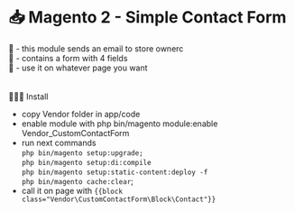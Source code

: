 # 📥 Magento 2 - Simple Contact Form

 📝 - this module sends an email to store ownerc <br />
 📝 - contains a form with 4 fields <br />
 📝 - use it on whatever page you want <br />
 <br />
 <br />
👨🏻‍💻 Install <br />
- copy Vendor folder in app/code
- enable module with php bin/magento module:enable Vendor_CustomContactForm
- run next commands <br />
`php bin/magento setup:upgrade;` <br />
`php bin/magento setup:di:compile`<br />
`php bin/magento setup:static-content:deploy -f`<br />
`php bin/magento cache:clear`; 
- call it on page with `{{block class="Vendor\CustomContactForm\Block\Contact"}}`
